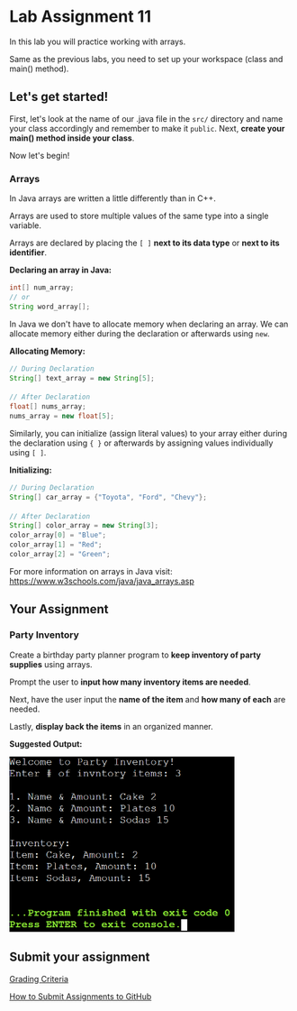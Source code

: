 # Lab Assignment 11

In this lab you will practice working with arrays.

Same as the previous labs, you need to set up your workspace (class and main() method).

## Let's get started!

First, let's look at the name of our .java file in the `src/` directory and name your class accordingly and remember to make it `public`. Next, **create your main() method inside your class**.

Now let's begin!

### Arrays

In Java arrays are written a little differently than in C++.

Arrays are used to store multiple values of the same type into a single variable. 

Arrays are declared by placing the `[ ]` **next to its data type** or **next to its identifier**.

**Declaring an array in Java:**
```java
int[] num_array;
// or
String word_array[];
```

In Java we don't have to allocate memory when declaring an array. We can allocate memory either during the declaration or afterwards using `new`.

**Allocating Memory:**
```java
// During Declaration
String[] text_array = new String[5];

// After Declaration
float[] nums_array;
nums_array = new float[5];
```

Similarly, you can initialize (assign literal values) to your array either during the declaration using `{ }` or afterwards by assigning values individually using `[ ]`.

**Initializing:**
```java
// During Declaration
String[] car_array = {"Toyota", "Ford", "Chevy"};

// After Declaration
String[] color_array = new String[3];
color_array[0] = "Blue";
color_array[1] = "Red";
color_array[2] = "Green";
```

For more information on arrays in Java visit: https://www.w3schools.com/java/java_arrays.asp

## Your Assignment

### Party Inventory

Create a birthday party planner program to **keep inventory of party supplies** using arrays.

Prompt the user to **input how many inventory items are needed**.

Next, have the user input the **name of the item** and **how many of each** are needed.

Lastly, **display back the items** in an organized manner.

**Suggested Output:**

<img src="img/expected-output.png" width="400px">

## Submit your assignment

[Grading Criteria](https://joselitoguardado.dev/3326/labs/Lab_11.pdf)

[How to Submit Assignments to GitHub](https://joselitoguardado.dev/3326/How_to_Submit_Assignments_to_GitHub.pdf)
